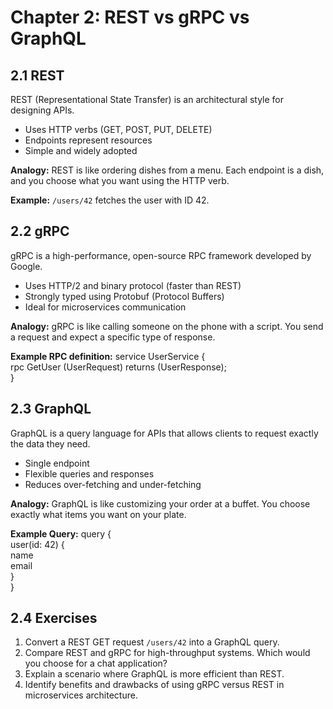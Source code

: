 # Chapter 2: REST vs gRPC vs GraphQL

## 2.1 REST
REST (Representational State Transfer) is an architectural style for designing APIs.
- Uses HTTP verbs (GET, POST, PUT, DELETE)
- Endpoints represent resources
- Simple and widely adopted

**Analogy:** REST is like ordering dishes from a menu. Each endpoint is a dish, and you choose what you want using the HTTP verb.

**Example:** `/users/42` fetches the user with ID 42.

## 2.2 gRPC
gRPC is a high-performance, open-source RPC framework developed by Google.
- Uses HTTP/2 and binary protocol (faster than REST)
- Strongly typed using Protobuf (Protocol Buffers)
- Ideal for microservices communication

**Analogy:** gRPC is like calling someone on the phone with a script. You send a request and expect a specific type of response.

**Example RPC definition:**
service UserService {  
  rpc GetUser (UserRequest) returns (UserResponse);  
}

## 2.3 GraphQL
GraphQL is a query language for APIs that allows clients to request exactly the data they need.
- Single endpoint
- Flexible queries and responses
- Reduces over-fetching and under-fetching

**Analogy:** GraphQL is like customizing your order at a buffet. You choose exactly what items you want on your plate.

**Example Query:**
query {  
  user(id: 42) {  
    name  
    email  
  }  
}

## 2.4 Exercises
1. Convert a REST GET request `/users/42` into a GraphQL query.  
2. Compare REST and gRPC for high-throughput systems. Which would you choose for a chat application?  
3. Explain a scenario where GraphQL is more efficient than REST.  
4. Identify benefits and drawbacks of using gRPC versus REST in microservices architecture.
